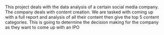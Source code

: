 This project deals with the data analysis of a certain social media company. The company deals with content creation. We are tasked with coming up with a full report and analysis of all their content then give the top 5 content categories. This is going to determine the decision making for the company as they want to come up with an IPO
